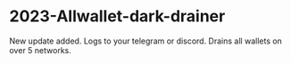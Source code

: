 # 2023-Allwallet-dark-drainer
New update added. Logs to your telegram or discord. Drains all wallets on over 5 networks.
